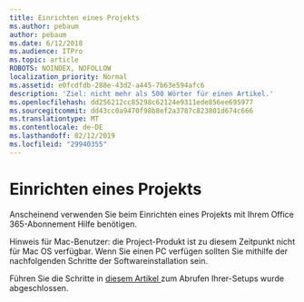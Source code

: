 ```yaml
---
title: Einrichten eines Projekts
ms.author: pebaum
author: pebaum
ms.date: 6/12/2018
ms.audience: ITPro
ms.topic: article
ROBOTS: NOINDEX, NOFOLLOW
localization_priority: Normal
ms.assetid: e0fcdfdb-288e-43d2-a445-7b63e594afc6
description: 'Ziel: nicht mehr als 500 Wörter für einen Artikel.'
ms.openlocfilehash: dd256212cc85298c62124e9311ede856ee695977
ms.sourcegitcommit: dd43cc0a9470f98b8ef2a3787c823801d674c666
ms.translationtype: MT
ms.contentlocale: de-DE
ms.lasthandoff: 02/12/2019
ms.locfileid: "29940355"
---
```

# <a name="setting-up-project"></a>Einrichten eines Projekts

Anscheinend verwenden Sie beim Einrichten eines Projekts mit Ihrem Office 365-Abonnement Hilfe benötigen.
  
Hinweis für Mac-Benutzer: die Project-Produkt ist zu diesem Zeitpunkt nicht für Mac OS verfügbar. Wenn Sie einen PC verfügen sollten Sie mithilfe der nachfolgenden Schritte der Softwareinstallation sein.
  
Führen Sie die Schritte in [diesem Artikel ](https://support.office.com/article/7059249b-d9fe-4d61-ab96-5c5bf435f281.aspx)zum Abrufen Ihrer-Setups wurde abgeschlossen.
  

